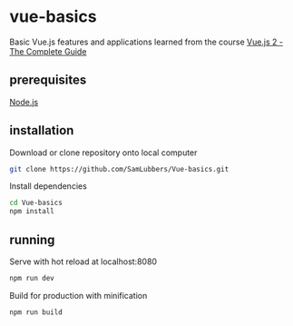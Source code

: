 # vue-basics

Basic Vue.js features and applications learned from the course [Vue.js 2 - The Complete Guide](https://www.udemy.com/vuejs-2-the-complete-guide/)

## prerequisites

[Node.js](https://nodejs.org/en/download/)

## installation

Download or clone repository onto local computer

```bash
git clone https://github.com/SamLubbers/Vue-basics.git
```

Install dependencies

```bash
cd Vue-basics
npm install
```

## running

Serve with hot reload at localhost:8080

``` bash
npm run dev
```

Build for production with minification

```bash
npm run build
```
